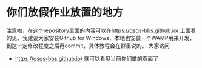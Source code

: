 # 你们放假作业放置的地方

注意啦，在这个repository里面的内容可以在https://qsqs-bbs.github.io/ 上面看的见，我建议大家安装Github for Windows，本地也安装一个WAMP用来开发，到达一定修改程度之后再commit，具体教程会在群里说的。
大家访问
* https://qsqs-bbs.github.io/
就可以看见当前你们做的页面了
